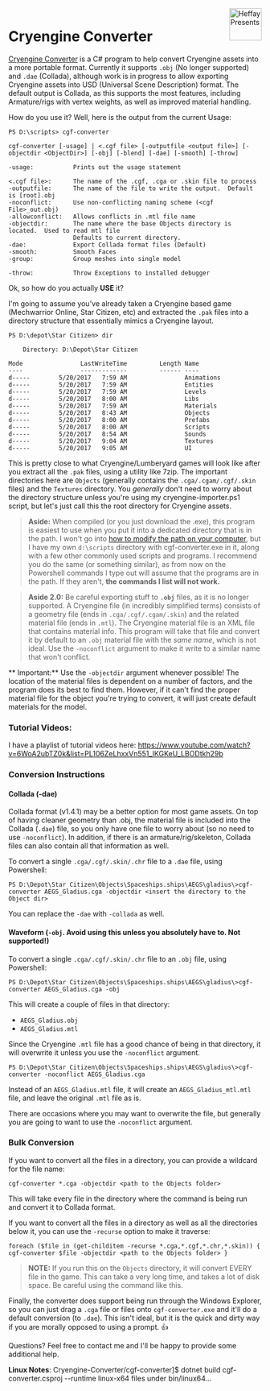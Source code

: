 <img src="https://www.heffaypresents.com/images/logos/logo-50px-prod.png" align=right alt="Heffay Presents" width="64px" height="64px">

# Cryengine Converter

[Cryengine Converter](https://www.heffaypresents.com/GitHub) is a C# program to help convert Cryengine assets into a more portable format. Currently it supports `.obj` (No longer supported) and `.dae` (Collada), although work is in progress to allow exporting Cryengine assets into USD (Universal Scene Description) format.  The default output is Collada, as this supports the most features, including Armature/rigs with vertex weights, as well as improved material handling.

How do you use it?  Well, here is the output from the current Usage:

```
PS D:\scripts> cgf-converter

cgf-converter [-usage] | <.cgf file> [-outputfile <output file>] [-objectdir <ObjectDir>] [-obj] [-blend] [-dae] [-smooth] [-throw]

-usage:           Prints out the usage statement

<.cgf file>:      The name of the .cgf, .cga or .skin file to process
-outputfile:      The name of the file to write the output.  Default is [root].obj
-noconflict:      Use non-conflicting naming scheme (<cgf File>_out.obj)
-allowconflict:   Allows conflicts in .mtl file name
-objectdir:       The name where the base Objects directory is located.  Used to read mtl file
                  Defaults to current directory.
-dae:             Export Collada format files (Default)
-smooth:          Smooth Faces
-group:           Group meshes into single model

-throw:           Throw Exceptions to installed debugger
```

Ok, so how do you actually **USE** it?

I'm going to assume you've already taken a Cryengine based game (Mechwarrior Online, Star Citizen, etc) and extracted the `.pak` files into a directory structure that essentially mimics a Cryengine layout.

```
PS D:\depot\Star Citizen> dir

    Directory: D:\Depot\Star Citizen

Mode                LastWriteTime         Length Name
----                -------------         ------ ----
d-----        5/20/2017   7:59 AM                Animations
d-----        5/20/2017   7:59 AM                Entities
d-----        5/20/2017   7:59 AM                Levels
d-----        5/20/2017   8:00 AM                Libs
d-----        5/20/2017   7:59 AM                Materials
d-----        5/20/2017   8:43 AM                Objects
d-----        5/20/2017   8:00 AM                Prefabs
d-----        5/20/2017   8:00 AM                Scripts
d-----        5/20/2017   8:54 AM                Sounds
d-----        5/20/2017   9:04 AM                Textures
d-----        5/20/2017   9:05 AM                UI
```

This is pretty close to what Cryengine/Lumberyard games will look like after you extract all the `.pak` files, using a utility like 7zip.  The important directories here are `Objects` (generally contains the `.cga/.cgam/.cgf/.skin` files) and the `Textures` directory.  You *generally* don't need to worry about the directory structure unless you're using my cryengine-importer.ps1 script, but let's just call this the root directory for Cryengine assets.

> **Aside:**  When compiled (or you just download the .exe), this program is easiest to use when you put it into a dedicated directory that is in the path.  I won't go into [how to modify the path on your computer](http://lmgtfy.com/?q=changing+path+on+a+windows+computer), but I have my own `d:\scripts` directory with cgf-converter.exe in it, along with a few other commonly used scripts and programs.  I recommend you do the same (or something similar), as from now on the Powershell commands I type out will assume that the programs are in the path.  If they aren't, **the commands I list will not work.**

> **Aside 2.0:**  Be careful exporting stuff to **`.obj`** files, as it is no longer supported.  A Cryengine file (in incredibly simplified terms) consists of a geometry file (ends in `.cga/.cgf/.cgam/.skin`) and the related material file (ends in `.mtl`).  The Cryengine material file is an XML file that contains material info.  This program will take that file and convert it by default to an `.obj` material file with the *same name*, which is not ideal.  Use the `-noconflict` argument to make it write to a similar name that won't conflict.

** Important:**  Use the `-objectdir` argument whenever possible!  The location of the material files is dependent on a number of factors, and the program does its best to find them.  However, if it can't find the proper material file for the object you're trying to convert, it will just create default materials for the model.

### Tutorial Videos:
I have a playlist of tutorial videos here:  https://www.youtube.com/watch?v=6WoA2ubTZ0k&list=PL106ZeLhxxVn551_IKGKeU_LBODtkh29b

### Conversion Instructions
#### Collada (-dae)
Collada format (v1.4.1) may be a better option for most game assets.  On top of having cleaner geometry than .obj, the material file is included into the Collada (`.dae`) file, so you only have one file to worry about (so no need to use `-noconflict`).  In addition, if there is an armature/rig/skeleton, Collada files can also contain all that information as well.

To convert a single `.cga/.cgf/.skin/.chr` file to a `.dae` file, using Powershell:

```
PS D:\Depot\Star Citizen\Objects\Spaceships.ships\AEGS\gladius\>cgf-converter AEGS_Gladius.cga -objectdir <insert the directory to the Object dir>
```
You can replace the `-dae` with `-collada` as well.

#### Waveform (`-obj`.  Avoid using this unless you absolutely have to.  Not supported!)
To convert a single `.cga/.cgf/.skin/.chr` file to an `.obj` file, using Powershell:

```
PS D:\Depot\Star Citizen\Objects\Spaceships.ships\AEGS\gladius\>cgf-converter AEGS_Gladius.cga -obj
```
This will create a couple of files in that directory:
* `AEGS_Gladius.obj`
* `AEGS_Gladius.mtl`

Since the Cryengine `.mtl` file has a good chance of being in that directory, it will overwrite it unless you use the `-noconflict` argument.

```
PS D:\Depot\Star Citizen\Objects\Spaceships.ships\AEGS\gladius\>cgf-converter -noconflict AEGS_Gladius.cga
```
Instead of an `AEGS_Gladius.mtl` file, it will create an `AEGS_Gladius_mtl.mtl` file, and leave the original `.mtl` file as is.

There are occasions where you may want to overwrite the file, but generally you are going to want to use the `-noconflict` argument.

### Bulk Conversion

If you want to convert all the files in a directory, you can provide a wildcard for the file name:

```
cgf-converter *.cga -objectdir <path to the Objects folder>
```

This will take every file in the directory where the command is being run and convert it to Collada format.

If you want to convert all the files in a directory as well as all the directories below it, you can use the `-recurse` option to make it traverse:

```
foreach ($file in (get-childitem -recurse *.cga,*.cgf,*.chr,*.skin)) { cgf-converter $file -objectdir <path to the Objects folder> }
```
> **NOTE:** If you run this on the `Objects` directory, it will convert EVERY file in the game.  This can take a very long time, and takes a lot of disk space.  Be careful using the command like this.

Finally, the converter does support being run through the Windows Explorer, so you can just drag a `.cga` file or files onto `cgf-converter.exe` and it'll do a default conversion (to `.dae`).  This isn't ideal, but it is the quick and dirty way if you are morally opposed to using a prompt. :+1:

Questions?  Feel free to contact me and I'll be happy to provide some additional help.

**Linux Notes**: Cryengine-Converter/cgf-converter]$ dotnet build cgf-converter.csproj --runtime linux-x64
files under bin/linux64...

